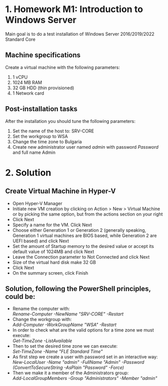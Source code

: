 <h1>1. Homework M1: Introduction to Windows Server</h1>
Main goal is to do a test installation of Windows Server 2016/2019/2022 Standard Core
<h2>Machine specifications</h2>

Create a virtual machine with the following parameters:
1. 1 vCPU
2. 1024 MB RAM
3. 32 GB HDD (thin provisioned)
4. 1 Network card

<h2>Post-installation tasks</h2>

After the installation you should tune the following parameters:
1. Set the name of the host to: SRV-CORE
2. Set the workgroup to WSA
3. Change the time zone to Bulgaria
4. Create new administrator user named *admin* with password *Password* and full name Admin

<h1>2. Solution</h1>

<h2>Create Virtual Machine in Hyper-V</h2>

+  Open Hyper-V Manager
+  Initiate new VM creation by clicking on Action > New > Virtual Machine or by picking the same option, but from the actions section on your right
+  Click Next
+  Specify a name for the VM. Click Next
+  Choose either Generation 1 or Generation 2 (generally speaking, Generation 1 virtual machines are BIOS based,
while Generation 2 are UEFI based) and click Next
+  Set the amount of Startup memory to the desired value or accept its default value of 1024MB and click Next
+  Leave the Connection parameter to Not Connected and click Next
+  Size of the virtual hard disk make 32 GB
+  Click Next
+  On the summary screen, click Finish

<h2>Solution, following the PowerShell principles, could be:</h2>

+  Rename the computer with:<br>
*Rename-Computer -NewName "SRV-CORE" -Restart*
+  Change the workgroup with:<br>
*Add-Computer -WorkGroupName "WSA" -Restart*
+  In order to check what are the valid options for a time zone we must execute:<br>
*Get-TimeZone -ListAvailable*
+  Then to set the desired time zone we can execute:<br>
*Set-TimeZone -Name "FLE Standard Time"*
+  As first step we create a user with password set in an interactive way:<br>
*New-LocalUser -Name "admin" -FullName "Admin" -Password (ConvertToSecureString -AsPlain "Password" -Force)*
+  Then we make it a member of the Administrators group:<br>
*Add-LocalGroupMembers -Group "Administrators" -Member "admin"*
